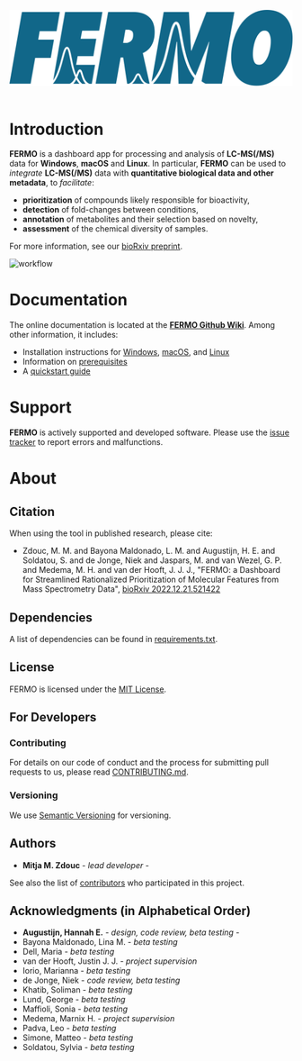 ![FERMO logo](readme_assets/Fermo_logo_blue.svg)
<br/>
<br/>

Introduction
============

**FERMO** is a dashboard app for processing and analysis of 
**LC-MS(/MS)** data for **Windows**, **macOS** and **Linux**. 
In particular, **FERMO** can be used to 
*integrate* **LC-MS(/MS)** data with 
**quantitative biological data and other metadata**, to *facilitate*:
- **prioritization** of compounds likely responsible for bioactivity,
- **detection** of fold-changes between conditions,
- **annotation** of metabolites and their selection based on novelty,
- **assessment** of the chemical diversity of samples.

For more information, see our [bioRxiv preprint](https://doi.org/10.1101/2022.12.21.521422).

<img src='https://user-images.githubusercontent.com/95709447/232235831-675d966d-5d16-4aff-a8e8-2e7c78ac9ca5.png' alt="workflow" width='600'>

Documentation
=============
The online documentation is located at the 
[**FERMO Github Wiki**](https://github.com/mmzdouc/FERMO/wiki/). Among
other information, it includes:
- Installation instructions for [Windows](https://github.com/mmzdouc/FERMO/wiki/Installation-Windows),
 [macOS](https://github.com/mmzdouc/FERMO/wiki/Installation-macOS), 
 and [Linux](https://github.com/mmzdouc/FERMO/wiki/Installation-Linux)
- Information on [prerequisites](https://github.com/mmzdouc/FERMO/wiki/Prerequisites)
- A [quickstart guide](https://github.com/mmzdouc/FERMO/wiki/Quickstart-guide)

Support
=======
**FERMO** is actively supported and developed software. 
Please use the [issue tracker](https://github.com/mmzdouc/fermo/issues) 
to report errors and malfunctions.

About
=====

## Citation

When using the tool in published research, please cite:
- Zdouc, M. M. and Bayona Maldonado, L. M. and Augustijn, H. E. and Soldatou, S. and de Jonge, Niek and Jaspars, M. and van Wezel, G. P. and Medema, M. H. and van der Hooft, J. J. J., "FERMO: a Dashboard for Streamlined Rationalized Prioritization of Molecular Features from Mass Spectrometry Data", [bioRxiv 2022.12.21.521422](https://doi.org/10.1101/2022.12.21.521422)

## Dependencies

A list of dependencies can be found in [requirements.txt](requirements.txt).

## License

FERMO is licensed under the [MIT License](LICENSE.md).

## For Developers

### Contributing

For details on our code of conduct and the process for submitting pull requests to us, please read [CONTRIBUTING.md](.github/CONTRIBUTING.md).

### Versioning

We use [Semantic Versioning](http://semver.org/) for versioning.

## Authors

- **Mitja M. Zdouc** - *lead developer* -

See also the list of [contributors](https://github.com/mmzdouc/FERMO/contributors) who participated in this project.

## Acknowledgments (in Alphabetical Order)

- **Augustijn, Hannah E.** - *design, code review, beta testing* -
- Bayona Maldonado, Lina M.  - *beta testing*
- Dell, Maria - *beta testing*
- van der Hooft, Justin J. J. - *project supervision*
- Iorio, Marianna - *beta testing*
- de Jonge, Niek - *code review, beta testing*
- Khatib, Soliman - *beta testing*
- Lund, George - *beta testing*
- Maffioli, Sonia - *beta testing*
- Medema, Marnix H. - *project supervision*
- Padva, Leo - *beta testing*
- Simone, Matteo - *beta testing*
- Soldatou, Sylvia - *beta testing*

